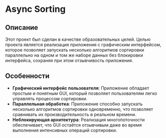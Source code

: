 # Async Sorting

## Описание

Этот проект был сделан в качестве образовательных целей. Целью проекта является реализация приложения с графическим интерфейсом, которое позволяет запускать несколько алгоритмов сортировки параллельно на одном и том же наборе данных без блокировки интерфейса, сохраняя при этом отзывчивость приложения.

## Особенности

- **Графический интерфейс пользователя**: Приложение обладает простым и понятным GUI, который позволяет пользователям легко управлять процессом сортировки.
- **Параллельная обработка**: Приложение способно запускать несколько алгоритмов сортировки одновременно, что позволяет сравнивать их производительность в реальном времени.
- **Неблокирующая архитектура**: Реализация многопоточности обеспечивает, что GUI остаётся отзывчивым даже во время выполнения интенсивных операций сортировки.
